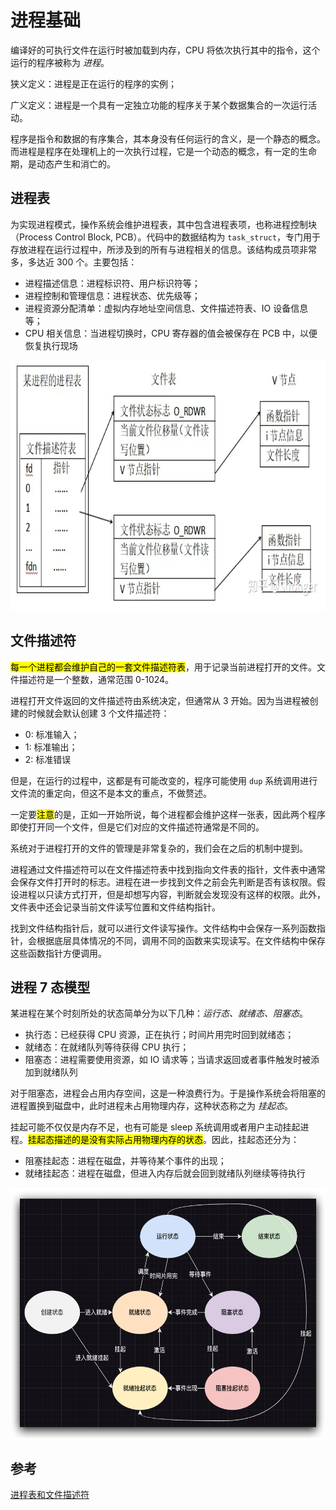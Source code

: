 # 进程基础

编译好的可执行文件在运行时被加载到内存，CPU 将依次执行其中的指令，这个运行的程序被称为 *进程*。

狭义定义：进程是正在运行的程序的实例；

广义定义：进程是一个具有一定独立功能的程序关于某个数据集合的一次运行活动。

程序是指令和数据的有序集合，其本身没有任何运行的含义，是一个静态的概念。而进程是程序在处理机上的一次执行过程，它是一个动态的概念，有一定的生命期，是动态产生和消亡的。

## 进程表

为实现进程模式，操作系统会维护进程表，其中包含进程表项，也称进程控制块（Process Control Block, PCB）。代码中的数据结构为 `task_struct`，专门用于存放进程在运行过程中，所涉及到的所有与进程相关的信息。该结构成员项非常多，多达近 300 个。主要包括：

- 进程描述信息：进程标识符、用户标识符等；
- 进程控制和管理信息：进程状态、优先级等；
- 进程资源分配清单：虚拟内存地址空间信息、文件描述符表、IO 设备信息等；
- CPU 相关信息：当进程切换时，CPU 寄存器的值会被保存在 PCB 中，以便恢复执行现场

<img src="../../assets/imgs/OS-Process-table.webp" height="400px">

## 文件描述符

<mark>每一个进程都会维护自己的一套文件描述符表</mark>，用于记录当前进程打开的文件。文件描述符是一个整数，通常范围 0-1024。

进程打开文件返回的文件描述符由系统决定，但通常从 3 开始。因为当进程被创建的时候就会默认创建 3 个文件描述符：

- 0: 标准输入；
- 1: 标准输出；
- 2: 标准错误

但是，在运行的过程中，这都是有可能改变的，程序可能使用 `dup` 系统调用进行文件流的重定向，但这不是本文的重点，不做赘述。

一定要<mark>注意</mark>的是，正如一开始所说，每个进程都会维护这样一张表，因此两个程序即使打开同一个文件，但是它们对应的文件描述符通常是不同的。

系统对于进程打开的文件的管理是非常复杂的，我们会在之后的机制中提到。

进程通过文件描述符可以在文件描述符表中找到指向文件表的指针，文件表中通常会保存文件打开时的标志。进程在进一步找到文件之前会先判断是否有该权限。假设进程以只读方式打开，但是却想写内容，判断就会发现没有这样的权限。此外，文件表中还会记录当前文件读写位置和文件结构指针。

找到文件结构指针后，就可以进行文件读写操作。文件结构中会保存一系列函数指针，会根据底层具体情况的不同，调用不同的函数来实现读写。在文件结构中保存这些函数指针方便调用。

## 进程 7 态模型

某进程在某个时刻所处的状态简单分为以下几种：*运行态、就绪态、阻塞态*。

- 执行态：已经获得 CPU 资源，正在执行；时间片用完时回到就绪态；
- 就绪态：在就绪队列等待获得 CPU 执行；
- 阻塞态：进程需要使用资源，如 IO 请求等；当请求返回或者事件触发时被添加到就绪队列

对于阻塞态，进程会占用内存空间，这是一种浪费行为。于是操作系统会将阻塞的进程置换到磁盘中，此时进程未占用物理内存，这种状态称之为 *挂起态*。

挂起可能不仅仅是内存不足，也有可能是 sleep 系统调用或者用户主动挂起进程。<mark>挂起态描述的是没有实际占用物理内存的状态</mark>。因此，挂起态还分为：

- 阻塞挂起态：进程在磁盘，并等待某个事件的出现；
- 就绪挂起态：进程在磁盘，但进入内存后就会回到就绪队列继续等待执行

<img src="../../assets/imgs/OS-Process-7-state.png" height="400px">

## 参考

[进程表和文件描述符](https://zhuanlan.zhihu.com/p/56251739)
